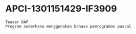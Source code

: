 # APCI-1301151429-IF3909
    Teaser DAP
    Program sederhana menggunakan bahasa pemrograman pascal
